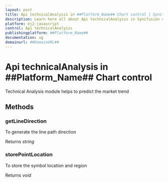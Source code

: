 ```yaml
---
layout: post
title: Api technicalAnalysis in ##Platform_Name## Chart control | Syncfusion
description: Learn here all about Api technicalAnalysis in Syncfusion ##Platform_Name## Chart control of Syncfusion Essential JS 2 and more.
platform: ej2-javascript
control: Api technicalAnalysis 
publishingplatform: ##Platform_Name##
documentation: ug
domainurl: ##DomainURL##
---
```


# Api technicalAnalysis in ##Platform_Name## Chart control

Technical Analysis module helps to predict the market trend

## Methods

### getLineDirection

To generate the line path direction

Returns *string*

### storePointLocation

To store the symbol location and region

Returns *void*
